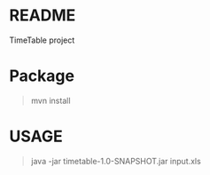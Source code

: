 # README #

TimeTable project


# Package #

>mvn install


# USAGE #

>java -jar timetable-1.0-SNAPSHOT.jar input.xls 
